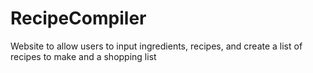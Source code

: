 # RecipeCompiler

Website to allow users to input ingredients, recipes, and create a list of recipes to make and a shopping list
